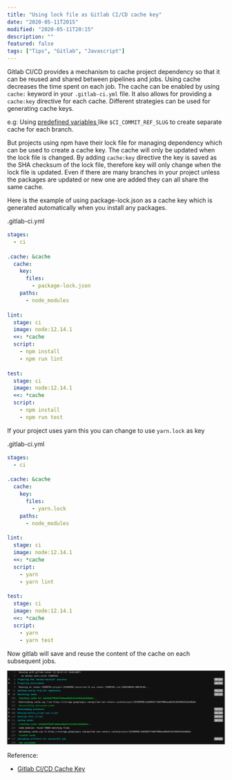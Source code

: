 ```yaml
---
title: "Using lock file as Gitlab CI/CD cache key"
date: "2020-05-11T2015"
modified: "2020-05-11T20:15"
description: ""
featured: false
tags: ["Tips", "Gitlab", "Javascript"]
---
```


Gitlab CI/CD provides a mechanism to cache project dependency so that it can be reused and shared between pipelines and jobs.
Using cache decreases the time spent on each job. The cache can be enabled by using `cache:` keyword in your `.gitlab-ci.yml` file. It also allows for providing a `cache:key` directive for each cache.
Different strategies can be used for generating cache keys.

e.g:  Using [ predefined variables ](https://docs.gitlab.com/ee/ci/variables/predefined_variables.html) like `$CI_COMMIT_REF_SLUG` to create separate cache for each branch.

But projects using npm have their lock file for managing dependency which can be used to create a cache key. The cache will only be updated when the lock file is changed. By adding `cache:key` directive the key is saved as the SHA checksum of the lock file, therefore key will only change when the lock file is updated. Even if there are many branches in your project unless the packages are updated or new one are added they can all share the same cache.

Here is the example of using package-lock.json as a cache key which is generated automatically when you install any packages.

<div class="filename">.gitlab-ci.yml</div>

```yaml
stages:
  - ci

.cache: &cache
  cache:
    key:
      files:
        - package-lock.json
    paths:
      - node_modules

lint:
  stage: ci
  image: node:12.14.1
  <<: *cache
  script:
    - npm install
    - npm run lint

test:
  stage: ci
  image: node:12.14.1
  <<: *cache
  script:
    - npm install
    - npm run test
```

If your project uses yarn this you can change to use `yarn.lock` as key

<div class="filename">.gitlab-ci.yml</div>

```yaml
stages:
  - ci

.cache: &cache
  cache:
    key:
      files:
        - yarn.lock
    paths:
      - node_modules

lint:
  stage: ci
  image: node:12.14.1
  <<: *cache
  script:
    - yarn
    - yarn lint

test:
  stage: ci
  image: node:12.14.1
  <<: *cache
  script:
    - yarn
    - yarn test
```

Now gitlab will save and reuse the content of the cache on each subsequent jobs.

![Gitlab CI/CD Cache Key](./images/gitlab-cache-key.png)

Reference:

- [ Gitlab CI/CD Cache Key ](https://docs.gitlab.com/ee/ci/yaml/#cachekeyfiles)
